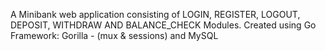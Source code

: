 A Minibank web application consisting of LOGIN, REGISTER, LOGOUT, DEPOSIT, WITHDRAW AND BALANCE_CHECK Modules.
Created using Go Framework: Gorilla - (mux & sessions) and MySQL
